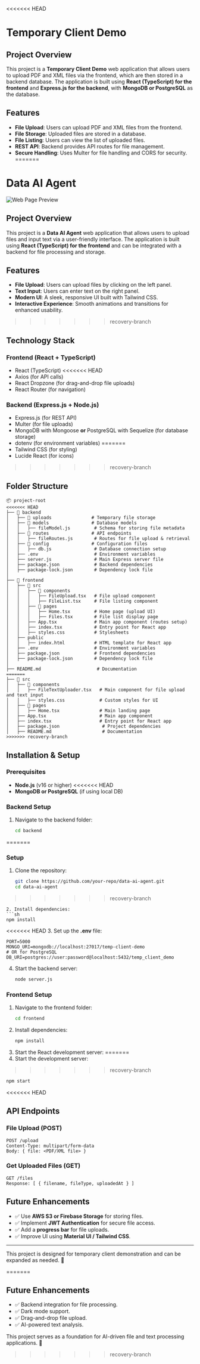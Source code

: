 <<<<<<< HEAD
# Temporary Client Demo

## Project Overview
This project is a **Temporary Client Demo** web application that allows users to upload PDF and XML files via the frontend, which are then stored in a backend database. The application is built using **React (TypeScript) for the frontend** and **Express.js for the backend**, with **MongoDB or PostgreSQL** as the database.

## Features
- **File Upload**: Users can upload PDF and XML files from the frontend.
- **File Storage**: Uploaded files are stored in a database.
- **File Listing**: Users can view the list of uploaded files.
- **REST API**: Backend provides API routes for file management.
- **Secure Handling**: Uses Multer for file handling and CORS for security.
=======
# Data AI Agent

![Web Page Preview](./screenshot.png)

## Project Overview
This project is a **Data AI Agent** web application that allows users to upload files and input text via a user-friendly interface. The application is built using **React (TypeScript) for the frontend** and can be integrated with a backend for file processing and storage.

## Features
- **File Upload**: Users can upload files by clicking on the left panel.
- **Text Input**: Users can enter text on the right panel.
- **Modern UI**: A sleek, responsive UI built with Tailwind CSS.
- **Interactive Experience**: Smooth animations and transitions for enhanced usability.
>>>>>>> recovery-branch

## Technology Stack
### Frontend (React + TypeScript)
- React (TypeScript)
<<<<<<< HEAD
- Axios (for API calls)
- React Dropzone (for drag-and-drop file uploads)
- React Router (for navigation)

### Backend (Express.js + Node.js)
- Express.js (for REST API)
- Multer (for file uploads)
- MongoDB with Mongoose **or** PostgreSQL with Sequelize (for database storage)
- dotenv (for environment variables)
=======
- Tailwind CSS (for styling)
- Lucide React (for icons)
>>>>>>> recovery-branch

## Folder Structure
```
📦 project-root
<<<<<<< HEAD
├── 📂 backend
│   ├── 📂 uploads               # Temporary file storage
│   ├── 📂 models                # Database models
│   │   ├── fileModel.js         # Schema for storing file metadata
│   ├── 📂 routes                # API endpoints
│   │   ├── fileRoutes.js        # Routes for file upload & retrieval
│   ├── 📂 config                # Configuration files
│   │   ├── db.js                # Database connection setup
│   ├── .env                     # Environment variables
│   ├── server.js                # Main Express server file
│   ├── package.json             # Backend dependencies
│   ├── package-lock.json        # Dependency lock file
│
├── 📂 frontend
│   ├── 📂 src
│   │   ├── 📂 components
│   │   │   ├── FileUpload.tsx   # File upload component
│   │   │   ├── FileList.tsx     # File listing component
│   │   ├── 📂 pages
│   │   │   ├── Home.tsx         # Home page (upload UI)
│   │   │   ├── Files.tsx        # File list display page
│   │   ├── App.tsx              # Main app component (routes setup)
│   │   ├── index.tsx            # Entry point for React app
│   │   ├── styles.css           # Stylesheets
│   ├── public
│   │   ├── index.html           # HTML template for React app
│   ├── .env                     # Environment variables
│   ├── package.json             # Frontend dependencies
│   ├── package-lock.json        # Dependency lock file
│
├── README.md                     # Documentation
=======
├── 📂 src
│   ├── 📂 components
│   │   ├── FileTextUploader.tsx   # Main component for file upload and text input
│   │   ├── styles.css             # Custom styles for UI
│   ├── 📂 pages
│   │   ├── Home.tsx               # Main landing page
│   ├── App.tsx                    # Main app component
│   ├── index.tsx                  # Entry point for React app
│   ├── package.json                # Project dependencies
│   ├── README.md                   # Documentation
>>>>>>> recovery-branch
```

## Installation & Setup
### Prerequisites
- **Node.js** (v16 or higher)
<<<<<<< HEAD
- **MongoDB or PostgreSQL** (if using local DB)

### Backend Setup
1. Navigate to the backend folder:
   ```sh
   cd backend
=======

### Setup
1. Clone the repository:
   ```sh
   git clone https://github.com/your-repo/data-ai-agent.git
   cd data-ai-agent
>>>>>>> recovery-branch
   ```
2. Install dependencies:
   ```sh
   npm install
   ```
<<<<<<< HEAD
3. Set up the **.env** file:
   ```env
   PORT=5000
   MONGO_URI=mongodb://localhost:27017/temp-client-demo
   # OR for PostgreSQL
   DB_URI=postgres://user:password@localhost:5432/temp_client_demo
   ```
4. Start the backend server:
   ```sh
   node server.js
   ```

### Frontend Setup
1. Navigate to the frontend folder:
   ```sh
   cd frontend
   ```
2. Install dependencies:
   ```sh
   npm install
   ```
3. Start the React development server:
=======
3. Start the development server:
>>>>>>> recovery-branch
   ```sh
   npm start
   ```

<<<<<<< HEAD
## API Endpoints
### File Upload (POST)
```
POST /upload
Content-Type: multipart/form-data
Body: { file: <PDF/XML file> }
```
### Get Uploaded Files (GET)
```
GET /files
Response: [ { filename, fileType, uploadedAt } ]
```

## Future Enhancements
- ✅ Use **AWS S3 or Firebase Storage** for storing files.
- ✅ Implement **JWT Authentication** for secure file access.
- ✅ Add a **progress bar** for file uploads.
- ✅ Improve UI using **Material UI / Tailwind CSS**.

---

This project is designed for temporary client demonstration and can be expanded as needed. 🚀

=======
## Future Enhancements
- ✅ Backend integration for file processing.
- ✅ Dark mode support.
- ✅ Drag-and-drop file upload.
- ✅ AI-powered text analysis.

This project serves as a foundation for AI-driven file and text processing applications. 🚀
>>>>>>> recovery-branch
